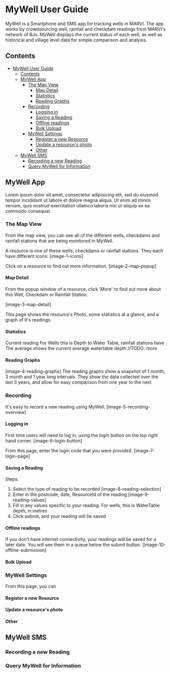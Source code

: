 # MyWell User Guide

MyWell is a Smartphone and SMS app for tracking wells in MARVI. The app works by crowdsourcing well, rainfall and checkdam readings from MARVI's network of BJs. MyWell displays the current status of each well, as well as historical and village level data for simple comparison and analysis.

## Contents

<!-- TOC depthFrom:1 depthTo:6 withLinks:1 updateOnSave:1 orderedList:0 -->

- [MyWell User Guide](#mywell-user-guide)
	- [Contents](#contents)
	- [MyWell App](#mywell-app)
		- [The Map View](#the-map-view)
			- [Map Detail](#map-detail)
			- [Statistics](#statistics)
			- [Reading Graphs](#reading-graphs)
		- [Recording](#recording)
			- [Logging in](#logging-in)
			- [Saving a Reading](#saving-a-reading)
			- [Offline readings](#offline-readings)
			- [Bulk Upload](#bulk-upload)
		- [MyWell Settings](#mywell-settings)
			- [Register a new Resource](#register-a-new-resource)
			- [Update a resource's photo](#update-a-resources-photo)
			- [Other](#other)
	- [MyWell SMS](#mywell-sms)
		- [Recording a new Reading](#recording-a-new-reading)
		- [Query MyWell for Information](#query-mywell-for-information)

<!-- /TOC -->
## MyWell App
Lorem ipsum dolor sit amet, consectetur adipisicing elit, sed do eiusmod tempor incididunt ut labore et dolore magna aliqua. Ut enim ad minim veniam, quis nostrud exercitation ullamco laboris nisi ut aliquip ex ea commodo consequat.

### The Map View
From the map view, you can see all of the different wells, checkdams and rainfall stations that are being monitored in MyWell.

A resource is one of these wells, checkdams or rainfall stations. They each have different icons:
[image-1-icons]

Click on a resource to find out more information.
[image-2-map-popup]

#### Map Detail
From the popup window of a resource, click 'More' to find out more about this Well, Checkdam or Rainfall Station.

[image-3-map-detail]

This page shows the resource's Photo, some statistics at a glance, and a graph of it's readings.

#### Statistics
Current reading
For Wells this is Depth to Water Table, rainfall stations have
The average shows the current average watertable depth
//TODO: more

#### Reading Graphs

[image-4-reading-graphs]
The reading graphs show a snapshot of 1 month, 3 month and 1 year long intervals. They show the data collected over the last 3 years, and allow for easy comparison from one year to the next


### Recording
It's easy to record a new reading using MyWell.
[image-5-recording-overview]

#### Logging in
First time users will need to log in, using the login button on the top right hand corner.
[image-6-login-button]

From this page, enter the login code that you were provided.
[image-7-login-page]

#### Saving a Reading
Steps:
1. Select the type of reading to be recorded
[image-8-reading-selection]
2. Enter in the postcode, date, ResourceId of the reading
[image-9-reading-values]
3. Fill in any values specific to your reading. For wells, this is WaterTable depth, in metres
4. Click submit, and your reading will be saved

#### Offline readings
If you don't have internet connectivity, your readings will be saved for a later date.
You will see them in a queue below the submit button.
[image-10-offline-submission]

#### Bulk Upload

### MyWell Settings
From this page, you can

#### Register a new Resource

#### Update a resource's photo

#### Other

## MyWell SMS

### Recording a new Reading

### Query MyWell for Information
